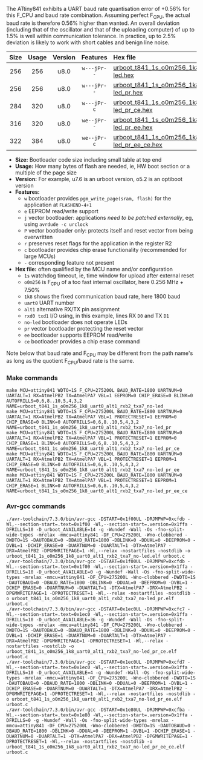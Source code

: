 The ATtiny841 exhibits a UART baud rate quantisation error of +0.56% for this F_CPU and baud rate combination. Assuming perfect F<sub>CPU</sub>, the actual baud rate is therefore 0.56% higher than wanted. An overall deviation (including that of the oscillator and that of the uploading computer) of up to 1.5% is well within communication tolerance. In practice, up to 2.5% deviation is likely to work with short cables and benign line noise.

|Size|Usage|Version|Features|Hex file|
|:-:|:-:|:-:|:-:|:--|
|256|256|u8.0|`w---jPr--`|[urboot_t841_1s_o0m256_1k8_uart0_alt1_rxb2_txa7_no-led.hex](https://raw.githubusercontent.com/stefanrueger/urboot.hex/main/mcus/attiny841/watchdog_1_s/internal_oscillator_o%2B7.50%25/%2B0m256000_hz/%2B%2B%2B1k8_baud/uart0_alt1_rxb2_txa7/no-led/urboot_t841_1s_o0m256_1k8_uart0_alt1_rxb2_txa7_no-led.hex)|
|256|256|u8.0|`w---jPr--`|[urboot_t841_1s_o0m256_1k8_uart0_alt1_rxb2_txa7_no-led_pr.hex](https://raw.githubusercontent.com/stefanrueger/urboot.hex/main/mcus/attiny841/watchdog_1_s/internal_oscillator_o%2B7.50%25/%2B0m256000_hz/%2B%2B%2B1k8_baud/uart0_alt1_rxb2_txa7/no-led/urboot_t841_1s_o0m256_1k8_uart0_alt1_rxb2_txa7_no-led_pr.hex)|
|284|320|u8.0|`w---jPr-c`|[urboot_t841_1s_o0m256_1k8_uart0_alt1_rxb2_txa7_no-led_pr_ce.hex](https://raw.githubusercontent.com/stefanrueger/urboot.hex/main/mcus/attiny841/watchdog_1_s/internal_oscillator_o%2B7.50%25/%2B0m256000_hz/%2B%2B%2B1k8_baud/uart0_alt1_rxb2_txa7/no-led/urboot_t841_1s_o0m256_1k8_uart0_alt1_rxb2_txa7_no-led_pr_ce.hex)|
|316|320|u8.0|`we--jPr--`|[urboot_t841_1s_o0m256_1k8_uart0_alt1_rxb2_txa7_no-led_pr_ee.hex](https://raw.githubusercontent.com/stefanrueger/urboot.hex/main/mcus/attiny841/watchdog_1_s/internal_oscillator_o%2B7.50%25/%2B0m256000_hz/%2B%2B%2B1k8_baud/uart0_alt1_rxb2_txa7/no-led/urboot_t841_1s_o0m256_1k8_uart0_alt1_rxb2_txa7_no-led_pr_ee.hex)|
|322|384|u8.0|`we--jPr-c`|[urboot_t841_1s_o0m256_1k8_uart0_alt1_rxb2_txa7_no-led_pr_ee_ce.hex](https://raw.githubusercontent.com/stefanrueger/urboot.hex/main/mcus/attiny841/watchdog_1_s/internal_oscillator_o%2B7.50%25/%2B0m256000_hz/%2B%2B%2B1k8_baud/uart0_alt1_rxb2_txa7/no-led/urboot_t841_1s_o0m256_1k8_uart0_alt1_rxb2_txa7_no-led_pr_ee_ce.hex)|

- **Size:** Bootloader code size including small table at top end
- **Usage:** How many bytes of flash are needed, ie, HW boot section or a multiple of the page size
- **Version:** For example, u7.6 is an urboot version, o5.2 is an optiboot version
- **Features:**
  + `w` bootloader provides `pgm_write_page(sram, flash)` for the application at `FLASHEND-4+1`
  + `e` EEPROM read/write support
  + `j` vector bootloader: applications *need to be patched externally*, eg, using `avrdude -c urclock`
  + `P` vector bootloader only: protects itself and reset vector from being overwritten
  + `r` preserves reset flags for the application in the register R2
  + `c` bootloader provides chip erase functionality (recommended for large MCUs)
  + `-` corresponding feature not present
- **Hex file:** often qualified by the MCU name and/or configuration
  + `1s` watchdog timeout, ie, time window for upload after external reset
  + `o0m256` is F<sub>CPU</sub> of a too fast internal oscillator, here 0.256 MHz + 7.50%
  + `1k8` shows the fixed communication baud rate, here 1800 baud
  + `uart0` UART number
  + `alt1` alternative RX/TX pin assignment
  + `rxd0 txd1` I/O using, in this example, lines RX `D0` and TX `D1`
  + `no-led` bootloader does not operate LEDs
  + `pr` vector bootloader protecting the reset vector
  + `ee` bootloader supports EEPROM read/write
  + `ce` bootloader provides a chip erase command


Note below that baud rate and F<sub>CPU</sub> may be different from the path name's as long as the quotient F<sub>CPU</sub>/baud rate is the same.

### Make commands
```
make MCU=attiny841 WDTO=1S F_CPU=275200L BAUD_RATE=1800 UARTNUM=0 UARTALT=1 RX=AtmelPB2 TX=AtmelPA7 VBL=1 EEPROM=0 CHIP_ERASE=0 BLINK=0 AUTOFRILLS=0,6,8..10,5,4,3,2 NAME=urboot_t841_1s_o0m256_1k8_uart0_alt1_rxb2_txa7_no-led
make MCU=attiny841 WDTO=1S F_CPU=275200L BAUD_RATE=1800 UARTNUM=0 UARTALT=1 RX=AtmelPB2 TX=AtmelPA7 VBL=1 PROTECTRESET=1 EEPROM=0 CHIP_ERASE=0 BLINK=0 AUTOFRILLS=0,6,8..10,5,4,3,2 NAME=urboot_t841_1s_o0m256_1k8_uart0_alt1_rxb2_txa7_no-led_pr
make MCU=attiny841 WDTO=1S F_CPU=275200L BAUD_RATE=1800 UARTNUM=0 UARTALT=1 RX=AtmelPB2 TX=AtmelPA7 VBL=1 PROTECTRESET=1 EEPROM=0 CHIP_ERASE=1 BLINK=0 AUTOFRILLS=0,6,8..10,5,4,3,2 NAME=urboot_t841_1s_o0m256_1k8_uart0_alt1_rxb2_txa7_no-led_pr_ce
make MCU=attiny841 WDTO=1S F_CPU=275200L BAUD_RATE=1800 UARTNUM=0 UARTALT=1 RX=AtmelPB2 TX=AtmelPA7 VBL=1 PROTECTRESET=1 EEPROM=1 CHIP_ERASE=0 BLINK=0 AUTOFRILLS=0,6,8..10,5,4,3,2 NAME=urboot_t841_1s_o0m256_1k8_uart0_alt1_rxb2_txa7_no-led_pr_ee
make MCU=attiny841 WDTO=1S F_CPU=275200L BAUD_RATE=1800 UARTNUM=0 UARTALT=1 RX=AtmelPB2 TX=AtmelPA7 VBL=1 PROTECTRESET=1 EEPROM=1 CHIP_ERASE=1 BLINK=0 AUTOFRILLS=0,6,8..10,5,4,3,2 NAME=urboot_t841_1s_o0m256_1k8_uart0_alt1_rxb2_txa7_no-led_pr_ee_ce
```

### Avr-gcc commands
```
./avr-toolchain/7.3.0/bin/avr-gcc -DSTART=0x1f00UL -DRJMPWP=0xcfdb -Wl,--section-start=.text=0x1f00 -Wl,--section-start=.version=0x1ffa -DFRILLS=10 -D_urboot_AVAILABLE=14 -g -Wundef -Wall -Os -fno-split-wide-types -mrelax -mmcu=attiny841 -DF_CPU=275200L -Wno-clobbered -DWDTO=1S -DAUTOBAUD=0 -DBAUD_RATE=1800 -DBLINK=0 -DDUAL=0 -DEEPROM=0 -DVBL=1 -DCHIP_ERASE=0 -DUARTNUM=0 -DUARTALT=1 -DTX=AtmelPA7 -DRX=AtmelPB2 -DPGMWRITEPAGE=1 -Wl,--relax -nostartfiles -nostdlib -o urboot_t841_1s_o0m256_1k8_uart0_alt1_rxb2_txa7_no-led.elf urboot.c
./avr-toolchain/7.3.0/bin/avr-gcc -DSTART=0x1f00UL -DRJMPWP=0xcfdb -Wl,--section-start=.text=0x1f00 -Wl,--section-start=.version=0x1ffa -DFRILLS=10 -D_urboot_AVAILABLE=0 -g -Wundef -Wall -Os -fno-split-wide-types -mrelax -mmcu=attiny841 -DF_CPU=275200L -Wno-clobbered -DWDTO=1S -DAUTOBAUD=0 -DBAUD_RATE=1800 -DBLINK=0 -DDUAL=0 -DEEPROM=0 -DVBL=1 -DCHIP_ERASE=0 -DUARTNUM=0 -DUARTALT=1 -DTX=AtmelPA7 -DRX=AtmelPB2 -DPGMWRITEPAGE=1 -DPROTECTRESET=1 -Wl,--relax -nostartfiles -nostdlib -o urboot_t841_1s_o0m256_1k8_uart0_alt1_rxb2_txa7_no-led_pr.elf urboot.c
./avr-toolchain/7.3.0/bin/avr-gcc -DSTART=0x1ec0UL -DRJMPWP=0xcfc7 -Wl,--section-start=.text=0x1ec0 -Wl,--section-start=.version=0x1ffa -DFRILLS=10 -D_urboot_AVAILABLE=36 -g -Wundef -Wall -Os -fno-split-wide-types -mrelax -mmcu=attiny841 -DF_CPU=275200L -Wno-clobbered -DWDTO=1S -DAUTOBAUD=0 -DBAUD_RATE=1800 -DBLINK=0 -DDUAL=0 -DEEPROM=0 -DVBL=1 -DCHIP_ERASE=1 -DUARTNUM=0 -DUARTALT=1 -DTX=AtmelPA7 -DRX=AtmelPB2 -DPGMWRITEPAGE=1 -DPROTECTRESET=1 -Wl,--relax -nostartfiles -nostdlib -o urboot_t841_1s_o0m256_1k8_uart0_alt1_rxb2_txa7_no-led_pr_ce.elf urboot.c
./avr-toolchain/7.3.0/bin/avr-gcc -DSTART=0x1ec0UL -DRJMPWP=0xcfd7 -Wl,--section-start=.text=0x1ec0 -Wl,--section-start=.version=0x1ffa -DFRILLS=10 -D_urboot_AVAILABLE=4 -g -Wundef -Wall -Os -fno-split-wide-types -mrelax -mmcu=attiny841 -DF_CPU=275200L -Wno-clobbered -DWDTO=1S -DAUTOBAUD=0 -DBAUD_RATE=1800 -DBLINK=0 -DDUAL=0 -DEEPROM=1 -DVBL=1 -DCHIP_ERASE=0 -DUARTNUM=0 -DUARTALT=1 -DTX=AtmelPA7 -DRX=AtmelPB2 -DPGMWRITEPAGE=1 -DPROTECTRESET=1 -Wl,--relax -nostartfiles -nostdlib -o urboot_t841_1s_o0m256_1k8_uart0_alt1_rxb2_txa7_no-led_pr_ee.elf urboot.c
./avr-toolchain/7.3.0/bin/avr-gcc -DSTART=0x1e80UL -DRJMPWP=0xcfba -Wl,--section-start=.text=0x1e80 -Wl,--section-start=.version=0x1ffa -DFRILLS=0 -g -Wundef -Wall -Os -fno-split-wide-types -mrelax -mmcu=attiny841 -DF_CPU=275200L -Wno-clobbered -DWDTO=1S -DAUTOBAUD=0 -DBAUD_RATE=1800 -DBLINK=0 -DDUAL=0 -DEEPROM=1 -DVBL=1 -DCHIP_ERASE=1 -DUARTNUM=0 -DUARTALT=1 -DTX=AtmelPA7 -DRX=AtmelPB2 -DPGMWRITEPAGE=1 -DPROTECTRESET=1 -Wl,--relax -nostartfiles -nostdlib -o urboot_t841_1s_o0m256_1k8_uart0_alt1_rxb2_txa7_no-led_pr_ee_ce.elf urboot.c
```

